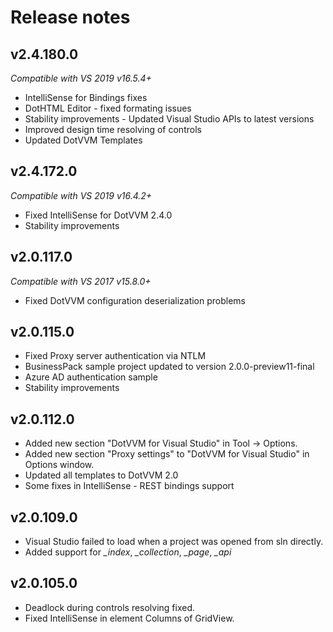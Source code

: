 # Release notes


## v2.4.180.0
*Compatible with VS 2019 v16.5.4+*
* IntelliSense for Bindings fixes
* DotHTML Editor - fixed formating issues
* Stability improvements - Updated Visual Studio APIs to latest versions
* Improved design time resolving of controls 
* Updated DotVVM Templates

## v2.4.172.0
*Compatible with VS 2019 v16.4.2+*
* Fixed IntelliSense for DotVVM 2.4.0
* Stability improvements 

## v2.0.117.0
*Compatible with VS 2017 v15.8.0+*
* Fixed DotVVM configuration deserialization problems


## v2.0.115.0
* Fixed Proxy server authentication via NTLM  
* BusinessPack sample project updated to version 2.0.0-preview11-final
* Azure AD authentication sample
* Stability improvements

## v2.0.112.0
* Added new section "DotVVM for Visual Studio" in Tool -> Options.
* Added new section "Proxy settings" to "DotVVM for Visual Studio" in Options window.
* Updated all templates to DotVVM 2.0
* Some fixes in IntelliSense - REST bindings support

## v2.0.109.0
* Visual Studio failed to load when a project was opened from sln directly.
* Added support for *_index*, *_collection*, *_page*, *_api*

## v2.0.105.0
* Deadlock during controls resolving fixed.
* Fixed IntelliSense in element Columns of GridView.
